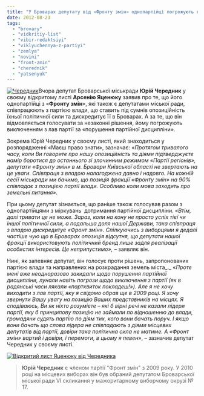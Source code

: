 ```yaml
---
title: "У Броварах депутату від «Фронту змін» однопартійці погрожують виключенням з партії за відмову співпрацювати з владою"
date: 2012-08-23
tags: 
  - "brovary"
  - "vidkritiy-list"
  - "vibir-redaktsiyi"
  - "viklyuchennya-z-partiyi"
  - "zemlya"
  - "novini"
  - "front-zmin"
  - "cherednik"
  - "yatsenyuk"
---
```


[![](https://mpz.brovary.org/wp-content/uploads/2012/08/CHerednik.jpg "Чередник")](https://mpz.brovary.org/wp-content/uploads/2012/08/CHerednik.jpeg)Вчора депутат Броварської міськради **Юрій Чередник** у своєму відкритому листі **Арсенію Яценюку** заявив про те, що його однопартійці з «**Фронту змін**», які також є депутатами міської ради, співпрацюють з партією влади, що ставить під сумнів опозиційність їхньої політичної сили та дискредитує її в Броварах. А за те, що він відмовляється голосувати за незаконні рішення, йому погрожують виключенням з лав партії за «порушення партійної дисципліни».

Зокрема Юрій Чередник у своєму листі, який знаходиться у розпорядженні «Маєш право знати», зазначає: «_Протягом тривалого часу, коли Ви говорите про нашу опозиційність та діями підтверджуєте намір боротися до останнього зі злочинним режимом «Партії регіонів», депутати «Фронту змін» в м. Бровари Київської області не звертають на це уваги. Співпраця з владою налагоджена давно і надовго. На кожній сесії міськради ми бачимо, що позиція фракції «Фронту змін» на 90% співпадає з позицією партії влади. Особливо коли мова заходить про земельні питання_».

При цьому депутат зізнається, що раніше також голосував разом з однопартійцями з міркувань  дотримання партійної дисципліни. «_Втім, далі тривати це не може. Зараз, коли на кону не просто успіх тієї чи іншої політичної сили, а подальша доля нашої Держави, така співпраця з владою дискредитує «Фронт змін». Спілкуючись з виборцями я дедалі частіше чую що в Броварах опозиція відсутня, що депутати нашої фракції використовують політичний бренд лише задля реалізації особистих інтересів. Це неприпустимо»,_ – заявляє він.

Нині, як запевняє депутат, він голосує проти рішень, запропонованих партією влади та направлених на розкрадання земель міста_._ «_Проте мені вже неодноразово закидали щодо порушення партійної дисципліни, лунали навіть погрози щодо виключення з партії (як в  радянські часи лякали «партквиток покладеш!»). Але я не хочу виходити з лав партії, яку я свідомо обрав ще в 2009 році. Я хочу звернути Вашу увагу на позицію Ваших представників на місцях. Я сподіваюсь, Ви як ніхто розумієте – які б вірні речі не казали лідери партії, яку б принципову позицію не займали по відношенню до влади, громадяни судять партію по діям тих, кого вони бачать поруч. І якщо вони бачать що слова лідера не співпадають з діями місцевих депутатів від партії, довіри така політична сила не матиме. А «Фронт змін» вартий і довіри, і перемоги, в цьому я певен_», – зазначив депутат Чередник у своєму листі. 

[![](https://mpz.brovary.org/wp-content/uploads/2012/08/Vidkritiy-list-YAtsenyuku-vid-CHerednika.jpg "Відкритий лист Яценюку від Чередника")](https://mpz.brovary.org/wp-content/uploads/2012/08/Vidkritiy-list-YAtsenyuku-vid-CHerednika.jpg)

> **Юрій Чередник** є членом партії "Фронт змін" з 2009 року. У 2010 році на місцевих виборах він був обраний депутатом Броварської міської ради VI скликання у мажоритарному виборчому окрузі № 17.
